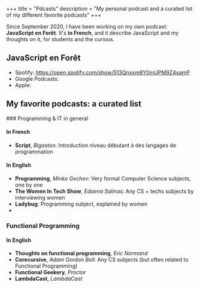 +++
title = "Pdcasts"
description = "My personal podcast and a curated list of my different favorite podcasts"
+++

Since September 2020, I have been working on my own podcast: **JavaScript en Forêt**. It's **in French**, and it describe JavaScript and my thoughts on it, for students and the curious.

## JavaScript en Forêt

- Spotify: https://open.spotify.com/show/513Qnxxm8Y0mUPM9Z4xamP
- Google Podcasts:
- Apple:

## My favorite podcasts: a curated list

### Programming & IT in general

#### In French

- **Script**, _Bigaston_: Introduction niveau débutant à des langages de programmation

#### In English

- **Programming**, _Minko Gechev_: Very formal Computer Science subjects, one by one
- **The Women In Tech Show**, _Edaena Salinas_: Any CS + techs subjects by interviewing women
- **Ladybug**: Programming subject, explained by women
-

### Functional Programming

#### In English

- **Thoughts on functional programming**, _Eric Normand_
- **Corecursive**, _Adam Gordon Bell_: Any CS subjects (but often related to Functional Programming)
- **Functional Geekery**, _Proctor_
- **LambdaCast**, _LambdaCast_
